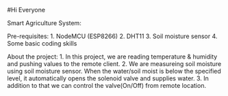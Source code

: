 #Hi Everyone

Smart Agriculture System:

Pre-requisites:
	1. NodeMCU (ESP8266)
	2. DHT11
	3. Soil moisture sensor
	4. Some basic coding skills

About the project:
	1. In this project, we are reading temperature & humidity and pushing values to the remote client.
	2. We are measureing soil moisture using soil moisture sensor. When the water/soil moist is below the
		specified level, it automatically opens the solenoid valve and supplies water.
	3. In addition to that we can control the valve(On/Off) from remote location.